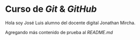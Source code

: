 # Curso de _Git_ & _GitHub_

Hola soy José Luis alumno del docente digital Jonathan Mircha.

Agregando más contenido de prueba al _README.md_